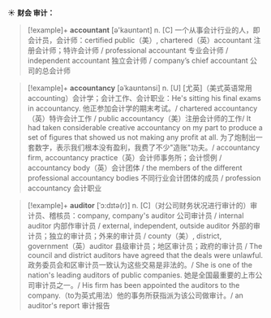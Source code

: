 ☀ <span class="category">**财会 审计：**</span>
>[!example]+ <span class="vocabulary">**accountant**</span> [ə'kaʊntənt] 
> <span class="definition">n. [C] 一个从事会计行业的人，即会计员，会计师：</span>certified public（美）, chartered（英）accountant 注册会计师；特许会计师 / professional accountant 专业会计师 / independent accountant 独立会计师 / company’s chief accountant 公司的总会计师
           
>[!example]+ <span class="vocabulary">**accountancy**</span> [əˈkaʊntənsi]
> <span class="definition">n. [U] [尤英]（美式英语常用accounting）会计学；会计工作、会计职业：</span>He's sitting his final exams in accountancy. 他正参加会计学的期末考试。/ chartered accountancy（英）特许会计工作 / public accountancy（美）注册会计师的工作/ It had taken considerable creative accountancy on my part to produce a set of figures that showed us not making any profit at all. 为了炮制出一套数字，表示我们根本没有盈利，我费了不少"造账"功夫。/ accountancy firm, accountancy practice（英）会计师事务所；会计惯例 / accountancy body（英）会计团体 / the members of the different professional accountancy bodies 不同行业会计团体的成员 / profession accountancy 会计职业
           
>[!example]+ <span class="vocabulary">**auditor**</span> [ˈɔ:dɪtə(r)]
> <span class="definition">n. [C]（对公司财务状况进行审计的）审计员、稽核员：</span>company, company's auditor 公司审计员 / internal auditor 内部作审计员 / external, independent, outside auditor 外部的审计员；独立的审计员；外来的审计员 / county（美）, district, government（英）auditor 县级审计员；地区审计员；政府的审计员 / The council and district auditors have agreed that the deals were unlawful. 政务委员会和区审计员一致认为这些交易是非法的。/ She is one of the nation's leading auditors of public companies. 她是全国最重要的上市公司审计员之一。/ His firm has been appointed the auditors to the company.（to为英式用法）他的事务所获指派为该公司做审计。/ an auditor's report 审计报告